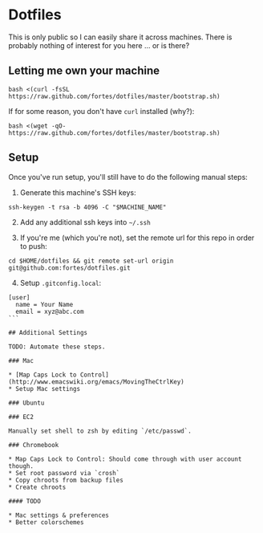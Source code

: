 # Dotfiles

This is only public so I can easily share it across machines. There is probably nothing of interest for you here ... or is there?

## Letting me own your machine

```
bash <(curl -fsSL https://raw.github.com/fortes/dotfiles/master/bootstrap.sh)
```

If for some reason, you don't have `curl` installed (why?):

```
bash <(wget -qO- https://raw.github.com/fortes/dotfiles/master/bootstrap.sh)
```

## Setup

Once you've run setup, you'll still have to do the following manual steps:

1. Generate this machine's SSH keys:

```
ssh-keygen -t rsa -b 4096 -C "$MACHINE_NAME"
```

2. Add any additional ssh keys into `~/.ssh`

3. If you're me (which you're not), set the remote url for this repo in order to push:

  ```
  cd $HOME/dotfiles && git remote set-url origin git@github.com:fortes/dotfiles.git
  ```

4. Setup `.gitconfig.local`:

  ````
  [user]
    name = Your Name
    email = xyz@abc.com
  ```

## Additional Settings

TODO: Automate these steps.

### Mac

* [Map Caps Lock to Control](http://www.emacswiki.org/emacs/MovingTheCtrlKey)
* Setup Mac settings

### Ubuntu

### EC2

Manually set shell to zsh by editing `/etc/passwd`.

### Chromebook

* Map Caps Lock to Control: Should come through with user account though.
* Set root password via `crosh`
* Copy chroots from backup files
* Create chroots

#### TODO

* Mac settings & preferences
* Better colorschemes
